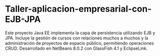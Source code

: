 # Taller-aplicacion-empresarial-con-EJB-JPA
Este proyecto Java EE implementa la capa de persistencia utilizando EJB y JPA. Incluye la gestión de cursos con relaciones muchos a muchos y la administración de proyectos de espacio público, permitiendo operaciones CRUD. Desarrollado en NetBeans 8.0.2 con GlassFish 4.1 y EclipseLink.
